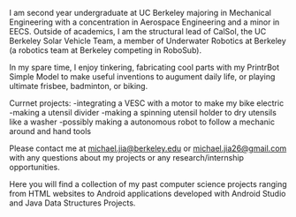 I am second year undergraduate at UC Berkeley majoring in Mechanical Engineering with a concentration in Aerospace Engineering and a minor in EECS. 
Outside of academics, I am the structural lead of CalSol, the UC Berkeley Solar Vehicle Team, a member of Underwater Robotics at Berkeley (a robotics team at Berkeley competing in RoboSub). 

In my spare time, I enjoy tinkering, fabricating cool parts with my PrintrBot Simple Model to make useful inventions to augument daily life, or playing ultimate frisbee, badminton, or biking. 

Currnet projects:
-integrating a VESC with a motor to make my bike electric
-making a utensil divider
-making a spinning utensil holder to dry utensils like a washer
-possibly making a autonomous robot to follow a mechanic around and hand tools


Please contact me at michael.jia@berkeley.edu or michael.jia26@gmail.com with any questions about my projects or any research/internship opportunities. 

Here you will find a collection of my past computer science projects ranging from HTML websites to Android applications developed with Android Studio and Java Data Structures Projects.
